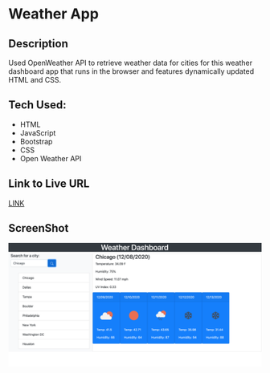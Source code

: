 # Weather App

## Description
Used OpenWeather API to retrieve weather data for cities for this weather dashboard app that runs in the browser and features dynamically updated HTML and CSS.

## Tech Used:
* HTML
* JavaScript
* Bootstrap
* CSS
* Open Weather API

## Link to Live URL
[LINK](https://akelstrom.github.io/weather-app/.)

## ScreenShot
![ScreenShot](https://github.com/akelstrom/weather-app/blob/main/Screen%20Shot%202020-12-08%20at%204.03.41%20PM.png?raw=true)
